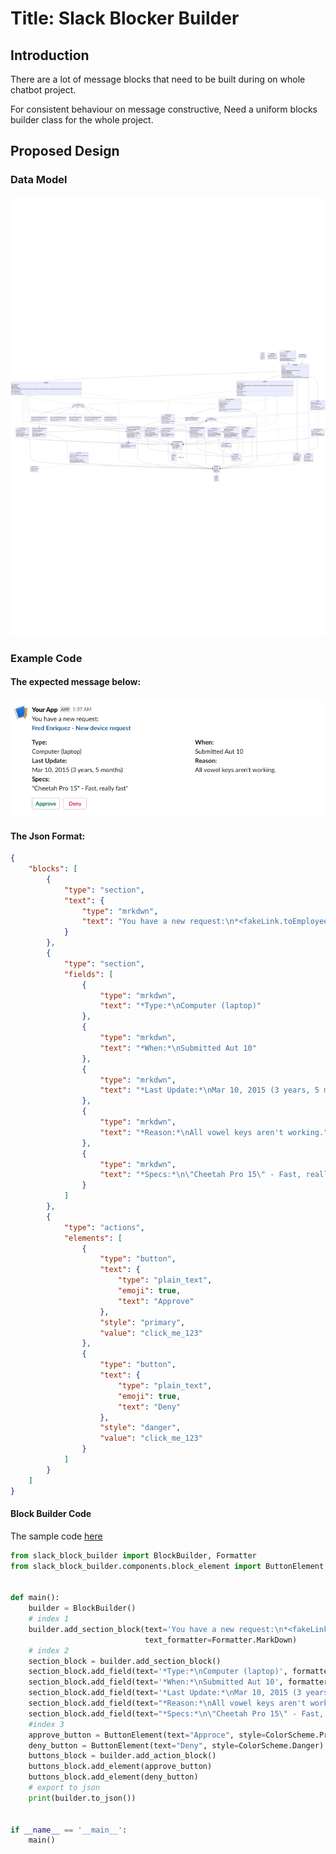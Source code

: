 # Title: Slack Blocker Builder

## Introduction

There are a lot of message blocks that need to be built during on whole chatbot project.

For consistent behaviour on message constructive, Need a uniform blocks builder class for the whole project.


## Proposed Design

### Data Model

![slack_blocks_builder.mmd](docs/assets/mermaid/class_diagram-slack_blocks_builder.mmd.png)

### Example Code

#### The expected message below:

![example-1](docs/assets/example-1.png)

#### The Json Format:

```json
{
	"blocks": [
		{
			"type": "section",
			"text": {
				"type": "mrkdwn",
				"text": "You have a new request:\n*<fakeLink.toEmployeeProfile.com|Fred Enriquez - New device request>*"
			}
		},
		{
			"type": "section",
			"fields": [
				{
					"type": "mrkdwn",
					"text": "*Type:*\nComputer (laptop)"
				},
				{
					"type": "mrkdwn",
					"text": "*When:*\nSubmitted Aut 10"
				},
				{
					"type": "mrkdwn",
					"text": "*Last Update:*\nMar 10, 2015 (3 years, 5 months)"
				},
				{
					"type": "mrkdwn",
					"text": "*Reason:*\nAll vowel keys aren't working."
				},
				{
					"type": "mrkdwn",
					"text": "*Specs:*\n\"Cheetah Pro 15\" - Fast, really fast\""
				}
			]
		},
		{
			"type": "actions",
			"elements": [
				{
					"type": "button",
					"text": {
						"type": "plain_text",
						"emoji": true,
						"text": "Approve"
					},
					"style": "primary",
					"value": "click_me_123"
				},
				{
					"type": "button",
					"text": {
						"type": "plain_text",
						"emoji": true,
						"text": "Deny"
					},
					"style": "danger",
					"value": "click_me_123"
				}
			]
		}
	]
}
```

#### Block Builder Code

The sample code [here](../assets/sample_code/block_builder/block_builder_example_1.py)

```python
from slack_block_builder import BlockBuilder, Formatter
from slack_block_builder.components.block_element import ButtonElement, ColorScheme


def main():
    builder = BlockBuilder()
    # index 1
    builder.add_section_block(text='You have a new request:\n*<fakeLink.toEmployeeProfile.com|Fred Enriquez - New device request>*',
                              text_formatter=Formatter.MarkDown)
    # index 2
    section_block = builder.add_section_block()
    section_block.add_field(text='*Type:*\nComputer (laptop)', formatter=Formatter.MarkDown)
    section_block.add_field(text='*When:*\nSubmitted Aut 10', formatter=Formatter.MarkDown)
    section_block.add_field(text='*Last Update:*\nMar 10, 2015 (3 years, 5 months)', formatter=Formatter.MarkDown)
    section_block.add_field(text="*Reason:*\nAll vowel keys aren't working.", formatter=Formatter.MarkDown)
    section_block.add_field(text="*Specs:*\n\"Cheetah Pro 15\" - Fast, really fast\"", formatter=Formatter.MarkDown)
    #index 3
    approve_button = ButtonElement(text="Approce", style=ColorScheme.Primary)
    deny_button = ButtonElement(text="Deny", style=ColorScheme.Danger)
    buttons_block = builder.add_action_block()
    buttons_block.add_element(approve_button)
    buttons_block.add_element(deny_button)
    # export to json
    print(builder.to_json())


if __name__ == '__main__':
    main()
```

